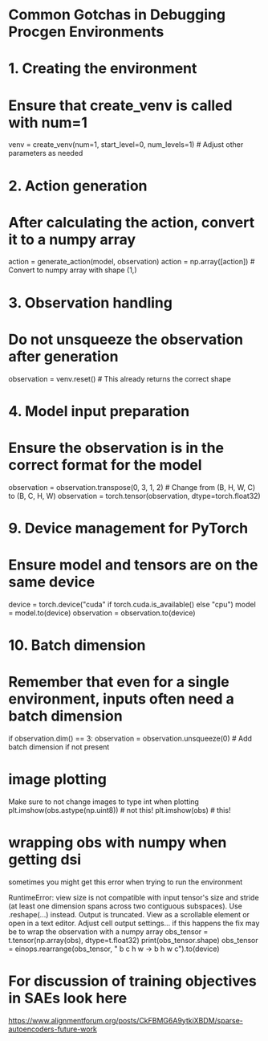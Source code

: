 # Common Gotchas in Debugging Procgen Environments

# 1. Creating the environment
# Ensure that create_venv is called with num=1
venv = create_venv(num=1, start_level=0, num_levels=1)  # Adjust other parameters as needed

# 2. Action generation
# After calculating the action, convert it to a numpy array
action = generate_action(model, observation)
action = np.array([action])  # Convert to numpy array with shape (1,)

# 3. Observation handling
# Do not unsqueeze the observation after generation
observation = venv.reset()  # This already returns the correct shape

# 4. Model input preparation
# Ensure the observation is in the correct format for the model
observation = observation.transpose(0, 3, 1, 2)  # Change from (B, H, W, C) to (B, C, H, W)
observation = torch.tensor(observation, dtype=torch.float32)


# 9. Device management for PyTorch
# Ensure model and tensors are on the same device
device = torch.device("cuda" if torch.cuda.is_available() else "cpu")
model = model.to(device)
observation = observation.to(device)

# 10. Batch dimension
# Remember that even for a single environment, inputs often need a batch dimension
if observation.dim() == 3:
    observation = observation.unsqueeze(0)  # Add batch dimension if not present


# image plotting
Make sure to not change images to type int when plotting
plt.imshow(obs.astype(np.uint8)) # not this!
plt.imshow(obs) # this!

# wrapping obs with numpy when getting dsi
sometimes you might get this error when trying to run the environment

RuntimeError: view size is not compatible with input tensor's size and stride (at least one dimension spans across two contiguous subspaces). Use .reshape(...) instead.
Output is truncated. View as a scrollable element or open in a text editor. Adjust cell output settings...
if this happens the fix may be to wrap the observation with a numpy array
obs_tensor = t.tensor(np.array(obs), dtype=t.float32)
print(obs_tensor.shape)
obs_tensor = einops.rearrange(obs_tensor, " b c h w -> b h  w c").to(device)

# For discussion of training objectives in SAEs look here
https://www.alignmentforum.org/posts/CkFBMG6A9ytkiXBDM/sparse-autoencoders-future-work